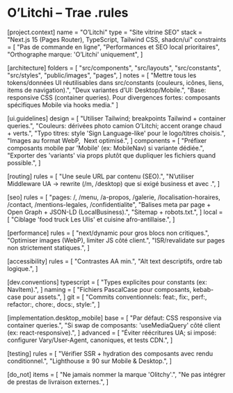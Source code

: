 # O’Litchi – Trae .rules

[project.context]
name = "O’Litchi"
type = "Site vitrine SEO"
stack = "Next.js 15 (Pages Router), TypeScript, Tailwind CSS, shadcn/ui"
constraints = [
  "Pas de commande en ligne",
  "Performances et SEO local prioritaires",
  "Orthographe marque: 'O’Litchi' uniquement",
]

[architecture]
folders = [
  "src/components",
  "src/layouts",
  "src/constants",
  "src/styles",
  "public/images",
  "pages",
]
notes = [
  "Mettre tous les tokens/données UI réutilisables dans src/constants (couleurs, icônes, liens, items de navigation).",
  "Deux variantes d’UI: Desktop/Mobile.",
  "Base: responsive CSS (container queries). Pour divergences fortes: composants spécifiques Mobile via hooks media."
]

[ui.guidelines]
design = [
  "Utiliser Tailwind; breakpoints Tailwind + container queries.",
  "Couleurs: dérivées photo camion O’Litchi; accent orange chaud + verts.",
  "Typo titres: style 'Sign Language-like' pour le logo/titres choisis.",
  "Images au format WebP, <Image /> Next optimisé.",
]
components = [
  "Préfixer composants mobile par 'Mobile' (ex: MobileNav) si variante dédiée.",
  "Exporter des 'variants' via props plutôt que dupliquer les fichiers quand possible.",
]

[routing]
rules = [
  "Une seule URL par contenu (SEO).",
  "N’utiliser Middleware UA -> rewrite (/m, /desktop) que si exigé business et avec <link rel='canonical'>.",
]

[seo]
rules = [
  "pages: /, /menu, /a-propos, /galerie, /localisation-horaires, /contact, /mentions-legales, /confidentialite",
  "Balises meta par page + Open Graph + JSON-LD (LocalBusiness).",
  "Sitemap + robots.txt.",
]
local = [
  "Ciblage 'food truck Les Ulis' et cuisine afro-antillaise.",
]

[performance]
rules = [
  "next/dynamic pour gros blocs non critiques.",
  "Optimiser images (WebP), limiter JS côté client.",
  "ISR/revalidate sur pages non strictement statiques.",
]

[accessibility]
rules = [
  "Contrastes AA min.",
  "Alt text descriptifs, ordre tab logique.",
]

[dev.conventions]
typescript = [
  "Types explicites pour constants (ex: NavItem).",
]
naming = [
  "Fichiers PascalCase pour composants, kebab-case pour assets.",
]
git = [
  "Commits conventionnels: feat:, fix:, perf:, refactor:, chore:, docs:, style:",
]

[implementation.desktop_mobile]
base = [
  "Par défaut: CSS responsive via container queries.",
  "Si swap de composants: 'useMediaQuery' côté client (ex: react-responsive).",
]
advanced = [
  "Éviter réécritures UA; si imposé: configurer Vary/User-Agent, canoniques, et tests CDN.",
]

[testing]
rules = [
  "Vérifier SSR + hydration des composants avec rendu conditionnel.",
  "Lighthouse ≥ 90 sur Mobile & Desktop.",
]

[do_not]
items = [
  "Ne jamais nommer la marque 'Olitchy'.",
  "Ne pas intégrer de prestas de livraison externes.",
]
